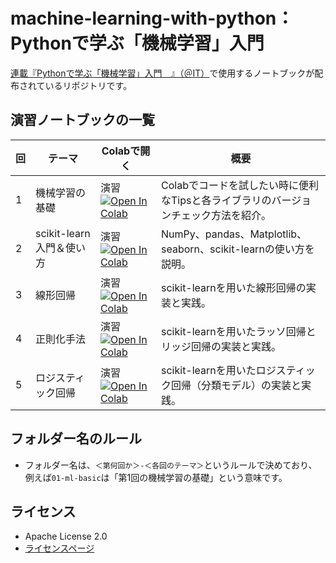 machine-learning-with-python： Pythonで学ぶ「機械学習」入門
===========================================================

[連載『Pythonで学ぶ「機械学習」入門　』（＠IT）](https://atmarkit.itmedia.co.jp/ait/subtop/features/di/machinelearning_index.html)で使用するノートブックが配布されているリポジトリです。

演習ノートブックの一覧
----------------------------------------

|回|テーマ|Colabで開く|概要|
|---|---|---|---|
|1|機械学習の基礎|演習[![Open In Colab](https://colab.research.google.com/assets/colab-badge.svg)](https://colab.research.google.com/github/isshiki/machine-learning-with-python/blob/main/01-ml-basic/01_ml_basic_practice.ipynb)|Colabでコードを試したい時に便利なTipsと各ライブラリのバージョンチェック方法を紹介。|
|2|scikit-learn入門＆使い方|演習[![Open In Colab](https://colab.research.google.com/assets/colab-badge.svg)](https://colab.research.google.com/github/isshiki/machine-learning-with-python/blob/main/02-scikit-learn/02_scikit-learn_practice.ipynb)　|NumPy、pandas、Matplotlib、seaborn、scikit-learnの使い方を説明。|
|3|線形回帰|演習[![Open In Colab](https://colab.research.google.com/assets/colab-badge.svg)](https://colab.research.google.com/github/isshiki/machine-learning-with-python/blob/main/03-linear-regression/03_linear_regression.ipynb)　|scikit-learnを用いた線形回帰の実装と実践。|
|4|正則化手法|演習[![Open In Colab](https://colab.research.google.com/assets/colab-badge.svg)](https://colab.research.google.com/github/isshiki/machine-learning-with-python/blob/main/04-lasso-ridge-regression/04_lasso_ridge_regression.ipynb)　|scikit-learnを用いたラッソ回帰とリッジ回帰の実装と実践。|
|5|ロジスティック回帰|演習[![Open In Colab](https://colab.research.google.com/assets/colab-badge.svg)](https://colab.research.google.com/github/isshiki/machine-learning-with-python/blob/main/05-logistic-regression/05_logistic_regression.ipynb)　|scikit-learnを用いたロジスティック回帰（分類モデル）の実装と実践。|

フォルダー名のルール
----------------------------------------

- フォルダー名は、`＜第何回か＞-＜各回のテーマ＞`というルールで決めており、例えば`01-ml-basic`は「第1回の機械学習の基礎」という意味です。

ライセンス
----------------------------------------

- Apache License 2.0
- [ライセンスページ](https://github.com/isshiki/machine-learning-with-python/blob/main/LICENSE)
